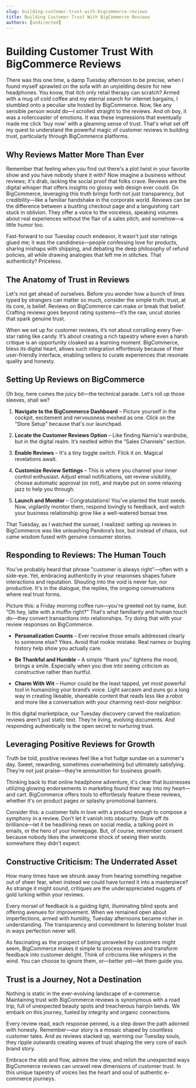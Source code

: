 ```yaml
---
slug: building-customer-trust-with-bigcommerce-reviews
title: Building Customer Trust With BigCommerce Reviews
authors: [undirected]
---
```



# Building Customer Trust With BigCommerce Reviews

There was this one time, a damp Tuesday afternoon to be precise, when I found myself sprawled on the sofa with an unyielding desire for new headphones. You know, that itch only retail therapy can scratch? Armed with a mug of cold coffee and my eternal search for internet bargains, I stumbled onto a peculiar site hosted by BigCommerce. Now, like any sensible person would do—I scrolled straight to the reviews. And oh boy, it was a rollercoaster of emotions. It was these impressions that eventually made me click 'buy now' with a gleaming sense of trust. That's what set off my quest to understand the powerful magic of customer reviews in building trust, particularly through BigCommerce platforms.

## Why Reviews Matter More Than Ever

Remember that feeling when you find out there's a plot twist in your favorite show and you have nobody share it with? Now imagine a business without reviews; it's drab, lacking the social proof that folks crave. Reviews are the digital whisper that offers insights no glossy web design ever could. On BigCommerce, leveraging this truth brings forth not just transparency, but credibility—like a familiar handshake in the corporate world. Reviews can be the difference between a bustling checkout page and a languishing cart stuck in oblivion. They offer a voice to the voiceless, speaking volumes about real experiences without the flair of a sales pitch, and somehow—a little humor too.

Fast-forward to our Tuesday couch endeavor, it wasn't just star ratings glued me; it was the candidness—people confessing love for products, sharing mishaps with shipping, and debating the deep philosophy of refund policies, all while drawing analogies that left me in stitches. That authenticity? Priceless.

## The Anatomy of Trust in Reviews

Let's not get ahead of ourselves. Before you wonder how a bunch of lines typed by strangers can matter so much, consider the simple truth: trust, at its core, is belief. Reviews on BigCommerce can make or break that belief. Crafting reviews goes beyond rating systems—it’s the raw, uncut stories that spark genuine trust.

When we set up for customer reviews, it’s not about corralling every five-star rating like candy. It’s about creating a rich tapestry where even a harsh critique is an opportunity cloaked as a learning moment. BigCommerce, bless its digital heart, allows such integration effortlessly because of their user-friendly interface, enabling sellers to curate experiences that resonate quality and honesty.

## Setting Up Reviews on BigCommerce

Oh boy, here comes the juicy bit—the technical parade. Let's roll up those sleeves, shall we?

1. **Navigate to the BigCommerce Dashboard** – Picture yourself in the cockpit, excitement and nervousness meshed as one. Click on the “Store Setup” because that's our launchpad.

2. **Locate the Customer Reviews Option** – Like finding Narnia's wardrobe, but in the digital realm. It’s nestled within the “Sales Channels” section.

3. **Enable Reviews** – It's a tiny toggle switch. Flick it on. Magical revelations await.

4. **Customize Review Settings** – This is where you channel your inner control enthusiast. Adjust email notifications, set review visibility, choose automatic approval (or not), and maybe put on some relaxing jazz to help you through.

5. **Launch and Monitor** – Congratulations! You've planted the trust seeds. Now, vigilantly monitor them, respond lovingly to feedback, and watch your business relationship grow like a well-watered bonsai tree.

That Tuesday, as I watched the sunset, I realized: setting up reviews in BigCommerce was like unleashing Pandora’s box, but instead of chaos, out came wisdom fused with genuine consumer stories.

## Responding to Reviews: The Human Touch

You’ve probably heard that phrase "customer is always right”—often with a side-eye. Yet, embracing authenticity in your responses shapes future interactions and reputation. Shouting into the void is never fun, nor productive. It's in the dialogue, the replies, the ongoing conversations where real trust forms.

Picture this: a Friday morning coffee run—you're greeted not by name, but: “Oh hey, latte with a muffin right?” That's what familiarity and human touch do—they convert transactions into relationships. Try doing that with your review responses on BigCommerce.

- **Personalization Counts** – Ever receive those emails addressed clearly to someone else? Yikes. Avoid that rookie mistake. Real names or buying history help show you actually care.

- **Be Thankful and Humble** – A simple “thank you” lightens the mood, brings a smile. Especially when you dive into seeing criticism as constructive rather than hurtful.

- **Charm With Wit** – Humor could be the least tapped, yet most powerful tool in humanizing your brand’s voice. Light sarcasm and puns go a long way in creating likeable, shareable content that reads less like a robot and more like a conversation with your charming next-door neighbor.

In this digital marketplace, our Tuesday discovery carved the realization: reviews aren't just static text. They’re living, evolving documents. And responding authentically is the open secret to nurturing trust.

## Leveraging Positive Reviews for Growth

Truth be told, positive reviews feel like a hot fudge sundae on a summer's day. Sweet, rewarding, sometimes overwhelming but ultimately satisfying. They’re not just praise—they’re ammunition for business growth.

Thinking back to that online headphone adventure, it's clear that businesses utilizing glowing endorsements in marketing found their way into my heart—and cart. BigCommerce offers tools to effortlessly feature these reviews, whether it's on product pages or splashy promotional banners.

Consider this: a customer falls in love with a product enough to compose a symphony in a review. Don’t let it vanish into obscurity. Show off its brilliance—let it be headlining news on social media, a talking point in emails, or the hero of your homepage. But, of course, remember consent because nobody likes the unwelcome shock of seeing their words somewhere they didn't expect.

## Constructive Criticism: The Underrated Asset

How many times have we shrunk away from hearing something negative out of sheer fear, when instead we could have turned it into a masterpiece? As strange it might sound, critiques are the underappreciated nuggets of gold lurking within your reviews.

Every morsel of feedback is a guiding light, illuminating blind spots and offering avenues for improvement. When we remained open about imperfections, armed with humility, Tuesday afternoons became richer in understanding. The transparency and commitment to listening bolster trust in ways perfection never will.

As fascinating as the prospect of being unraveled by customers might seem, BigCommerce makes it simple to process reviews and transform feedback into customer delight. Think of criticisms like whispers in the wind. You can choose to ignore them, or—better yet—let them guide you.

## Trust is a Journey, Not a Destination

Nothing is static in the ever-evolving landscape of e-commerce. Maintaining trust with BigCommerce reviews is synonymous with a road trip, full of unexpected beauty spots and treacherous hairpin bends. We embark on this journey, fueled by integrity and organic connections.

Every review read, each response penned, is a step down the path adorned with honesty. Remember—our story is a mosaic shaped by countless customer tales. And as reviews stacked up, warming our Tuesday souls, they ripple outwards creating waves of trust shaping the very core of each brand story.

Embrace the ebb and flow, admire the view, and relish the unexpected ways BigCommerce reviews can unravel new dimensions of customer trust. In this unique tapestry of voices lies the heart and soul of authentic e-commerce journeys.